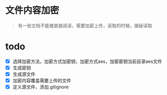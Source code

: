 # 文件内容加密

> 有一些文档不能被直接阅读，需要加密上传，读取的时候，揭秘读取

# todo

- [x] 选择加密方法，加密方式加密钥，加密方式aes，加密密钥当前目录aes文件
- [x] 生成密钥
- [x] 生成源文件
- [x] 加密内容覆盖需要上传的文件
- [x] 定义源文件，添加.gitignore
